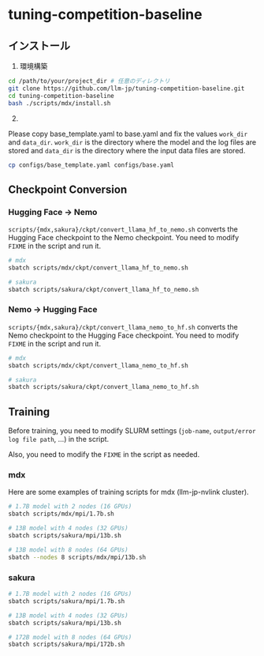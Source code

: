# tuning-competition-baseline

## インストール

1. 環境構築
```bash
cd /path/to/your/project_dir # 任意のディレクトリ
git clone https://github.com/llm-jp/tuning-competition-baseline.git
cd tuning-competition-baseline
bash ./scripts/mdx/install.sh
```

2.  

Please copy base_template.yaml to base.yaml and fix the values `work_dir` and `data_dir`.
`work_dir` is the directory where the model and the log files are stored and `data_dir` is the directory where the input data files are stored.

```bash
cp configs/base_template.yaml configs/base.yaml
```

## Checkpoint Conversion

### Hugging Face -> Nemo

`scripts/{mdx,sakura}/ckpt/convert_llama_hf_to_nemo.sh` converts the Hugging Face checkpoint to the Nemo checkpoint.
You need to modify `FIXME` in the script and run it.

```bash
# mdx
sbatch scripts/mdx/ckpt/convert_llama_hf_to_nemo.sh

# sakura
sbatch scripts/sakura/ckpt/convert_llama_hf_to_nemo.sh
```

### Nemo -> Hugging Face

`scripts/{mdx,sakura}/ckpt/convert_llama_nemo_to_hf.sh` converts the Nemo checkpoint to the Hugging Face checkpoint.
You need to modify `FIXME` in the script and run it.

```bash
# mdx
sbatch scripts/mdx/ckpt/convert_llama_nemo_to_hf.sh

# sakura
sbatch scripts/sakura/ckpt/convert_llama_nemo_to_hf.sh
```

## Training

Before training, you need to modify SLURM settings (``job-name``, ``output/error log file path``, ...) in the script.

Also, you need to modify the `FIXME` in the script as needed.

### mdx
Here are some examples of training scripts for mdx (llm-jp-nvlink cluster).
```bash
# 1.7B model with 2 nodes (16 GPUs)
sbatch scripts/mdx/mpi/1.7b.sh

# 13B model with 4 nodes (32 GPUs)
sbatch scripts/sakura/mpi/13b.sh

# 13B model with 8 nodes (64 GPUs)
sbatch --nodes 8 scripts/mdx/mpi/13b.sh
```


### sakura
```bash
# 1.7B model with 2 nodes (16 GPUs)
sbatch scripts/sakura/mpi/1.7b.sh

# 13B model with 4 nodes (32 GPUs)
sbatch scripts/sakura/mpi/13b.sh

# 172B model with 8 nodes (64 GPUs)
sbatch scripts/sakura/mpi/172b.sh
```
